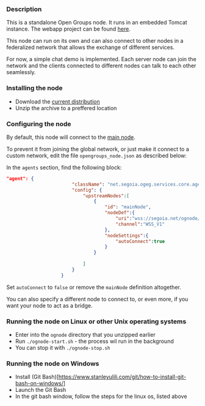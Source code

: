 ### Description

This is a standalone Open Groups node. It runs in an embedded Tomcat instance.
The webapp project can be found [here](https://github.com/acionescu/og-node).

This node can run on its own and can also connect to other nodes in a federalized network that allows the exchange of different services.

For now, a simple chat demo is implemented. Each server node can join the network and the clients connected to different nodes can talk to each other seamlessly.

### Installing the node

* Download the [current distribution](https://github.com/acionescu/og-node-standalone/dist/ognode-dist.zip)
* Unzip the archive to a preffered location

### Configuring the node

By default, this node will connect to the [main node](https://segoia.net/ognode).

To prevent it from joining the global network, or just make it connect to a custom network, edit the file `opengroups_node.json` as described below:

In the `agents` section, find the following block:

```json
"agent": {
						"className": "net.segoia.ogeg.services.core.agents.NodeInteroperabilityAgent",
						"config": {
							"upstreamNodes":[
								{
									"id": "mainNode",
									"nodeDef":{
										"uri":"wss://segoia.net/ognode/ws/v1/events",
										"channel":"WSS_V1"
									},
									"nodeSettings":{
										"autoConnect":true
									}
								}
								
							]
						}
					}

```

Set `autoConnect` to `false` or remove the `mainNode` definition altogether.

You can also specify a different node to connect to, or even more, if you want your node to act as a bridge.


### Running the node on Linux or other Unix operating systems

* Enter into the `ognode` directory that you unzipped earlier
* Run `./ognode-start.sh` - the process wil run in the background
* You can stop it with `./ognode-stop.sh`

### Running the node on Windows

* Install (Git Bash)[https://www.stanleyulili.com/git/how-to-install-git-bash-on-windows/]
* Launch the Git Bash
* In the git bash window, follow the steps for the linux os, listed above



